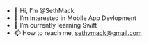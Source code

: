 - 👋 Hi, I’m @SethMack
- 👀 I’m interested in Mobile App Devlopment
- 🌱 I’m currently learning Swift
- 📫 How to reach me, sethvmack@gmail.com

<!---
SethMack/SethMack is a ✨ special ✨ repository because its `README.md` (this file) appears on your GitHub profile.
You can click the Preview link to take a look at your changes.
--->
